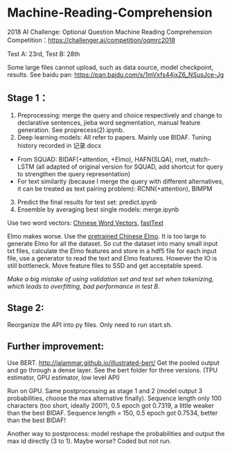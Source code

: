 # Machine-Reading-Comprehension
2018 AI Challenge: Optional Question Machine Reading Comprehension
Competition：https://challenger.ai/competition/oqmrc2018

Test A: 23rd, Test B: 28th

Some large files cannot upload, such as data source, model checkpoint, results. See baidu pan: https://pan.baidu.com/s/1mVxfs44jxZ6_NSusJce-Jg

## Stage 1：
1. Preprocessing: merge the query and choice respectively and change to declarative sentences, jieba word segmentation, manual feature generation. See proprecess(2).ipynb.
2. Deep learning models: All refer to papers. Mainly use BIDAF. Tuning history recorded in 记录.docx
* From SQUAD: BIDAF(+attention, +Elmo), HAFN(SLQA), rnet, match-LSTM (all adapted of original version for SQUAD, add shortcut for query to strengthen the query representation)
* For text similarity (because I merge the query with different alternatives, it can be treated as text pairing problem): RCNN(+attention), BIMPM
3. Predict the final results for test set: predict.ipynb
4. Ensemble by averaging best single models: merge.ipynb

Use two word vectors: [Chinese Word Vectors](https://github.com/Embedding/Chinese-Word-Vectors), [fastText](https://fasttext.cc/docs/en/crawl-vectors.html)

Elmo makes worse. Use the [pretrained Chinese Elmo](https://github.com/HIT-SCIR/ELMoForManyLangs). It is too large to generate Elmo for all the dataset. So cut the dataset into many small input txt files, calculate the Elmo features and store in a hdf5 file for each input file, use a generator to read the text and Elmo features. However the IO is still bottleneck. Move feature files to SSD and get acceptable speed.

*Make a big mistake of using validation set and test set when tokenizing, which leads to overfitting, bad performance in test B.*

## Stage 2:
Reorganize the API into py files. Only need to run start.sh.

## Further improvement:
Use BERT. http://jalammar.github.io/illustrated-bert/
Get the pooled output and go through a dense layer. See the bert folder for three versions. (TPU estimator, GPU estimator, low level API)

Run on GPU. Same postprocessing as stage 1 and 2 (model output 3 probabilities, choose the max alternative finally). Sequence length only 100 characters (too short, ideally 200?), 0.5 epoch got 0.7319, a little weaker than the best BIDAF. Sequence length = 150, 0.5 epoch got 0.7534, better than the best BIDAF!

Another way to postprocess: model reshape the probabilities and output the max id directly (3 to 1). Maybe worse? Coded but not run.
